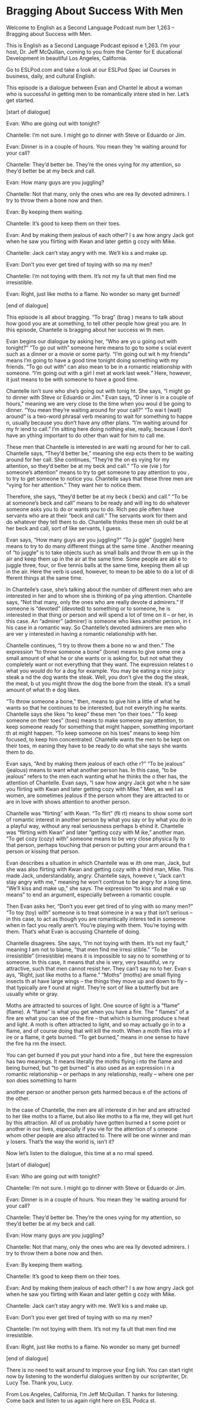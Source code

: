 # Bragging About Success With Men

Welcome to English as a Second Language Podcast num ber 1,263 – Bragging about Success with Men. 

This is English as a Second Language Podcast episod e 1,263. I’m your host, Dr. Jeff McQuillan, coming to you from the Center for E ducational Development in beautiful Los Angeles, California.  

Go to ESLPod.com and take a look at our ESLPod Spec ial Courses in business, daily, and cultural English.  

This episode is a dialogue between Evan and Chantel le about a woman who is successful in getting men to be romantically intere sted in her. Let’s get started. 

[start of dialogue] 

Evan: Who are going out with tonight? 

Chantelle: I’m not sure. I might go to dinner with Steve or Eduardo or Jim. 

Evan: Dinner is in a couple of hours. You mean they ’re waiting around for your call? 

Chantelle: They’d better be. They’re the ones vying  for my attention, so they’d better be at my beck and call.  

Evan: How many guys are you juggling? 

Chantelle: Not that many, only the ones who are rea lly devoted admirers. I try to throw them a bone now and then. 

Evan: By keeping them waiting. 

Chantelle: It’s good to keep them on their toes. 

Evan: And by making them jealous of each other? I s aw how angry Jack got when he saw you flirting with Kwan and later gettin g cozy with Mike. 

Chantelle: Jack can’t stay angry with me. We’ll kis s and make up. 

Evan: Don’t you ever get tired of toying with so ma ny men?  

 Chantelle: I’m not toying with them. It’s not my fa ult that men find me irresistible. 

Evan: Right, just like moths to a flame. No wonder so many get burned! 

[end of dialogue] 

This episode is all about bragging. “To brag” (brag ) means to talk about how good you are at something, to tell other people how  great you are. In this episode, Chantelle is bragging about her success wi th men.  

Evan begins our dialogue by asking her, “Who are yo u going out with tonight?” “To go out with” someone here means to go to some s ocial event such as a dinner or a movie or some party. “I’m going out wit h my friends” means I’m going to have a good time tonight doing something with my  friends. “To go out with” can also mean to be in a romantic relationship with  someone. “I’m going out with a girl I met at work last week.” Here, however, it just means to be with someone to have a good time.  

Chantelle isn’t sure who she’s going out with tonig ht. She says, “I might go to dinner with Steve or Eduardo or Jim.” Evan says, “D inner is in a couple of hours,” meaning we are very close to the time when you woul d be going to dinner. “You mean they’re waiting around for your call?” “To wai t (wait) around” is a two-word phrasal verb meaning to wait for something to happe n, usually because you don’t have any other plans. “I’m waiting around for my fr iend to call.” I’m sitting here doing nothing else, really, because I don’t have an ything important to do other than wait for him to call me. 

These men that Chantelle is interested in are waiti ng around for her to call. Chantelle says, “They’d better be,” meaning she exp ects them to be waiting around for her call. She continues, “They’re the on es vying for my attention, so they’d better be at my beck and call.” “To vie (vie ) for someone’s attention” means to try to get someone to pay attention to you , to try to get someone to notice you. Chantelle says that these three men are  “vying for her attention.” They want her to notice them.  

Therefore, she says, “they’d better be at my beck ( beck) and call.” “To be at someone’s beck and call” means to be ready and will ing to do whatever someone asks you to do or wants you to do. Rich peo ple often have servants who are at their “beck and call.” The servants work  for them and do whatever they tell them to do. Chantelle thinks these men sh ould be at her beck and call, sort of like servants, I guess.  

 Evan says, “How many guys are you juggling?” “To ju ggle” (juggle) here means to try to do many different things at the same time . Another meaning of “to juggle” is to take objects such as small balls and throw th em up in the air and keep them up in the air at the same time. Some people are abl e to juggle three, four, or five tennis balls at the same time, keeping them all up in the air. Here the verb is used, however, to mean to be able to do a lot of di fferent things at the same time.  

In Chantelle’s case, she’s talking about the number  of different men who are interested in her and to whom she is thinking of pa ying attention. Chantelle says, “Not that many, only the ones who are really devote d admirers.” If someone is “devoted” (devoted) to something or to someone, he is interested in that thing or person and will spend a lot of time on it – or her,  in this case. An “admirer” (admirer) is someone who likes another person, in t his case in a romantic way. So Chantelle’s devoted admirers are men who are ver y interested in having a romantic relationship with her.  

Chantelle continues, “I try to throw them a bone no w and then.” The expression “to throw someone a bone” (bone) means to give some one a small amount of what he or she wants or is asking for, but not what  they completely want or not everything that they want. The expression relates t o what you would do for a dog for example. You may be eating a nice juicy steak a nd the dog wants the steak. Well, you don’t give the dog the steak, the meat, b ut you might throw the dog the bone from the steak. It’s a small amount of what th e dog likes.  

“To throw someone a bone,” then, means to give him a little of what he wants so that he continues to be interested, but not everyth ing he wants. Chantelle says she likes “to keep” these men “on their toes.” “To keep someone on their toes” (toes) means to make someone pay attention, to keep  someone ready for something that might happen, something important th at might happen. “To keep someone on his toes” means to keep him focused, to keep him concentrated. Chantelle wants the men to be kept on their toes, m eaning they have to be ready to do what she says she wants them to do.  

Evan says, “And by making them jealous of each othe r?” “To be jealous” (jealous) means to want what another person has. In  this case, “to be jealous” refers to the men each wanting what he thinks the o ther has, the attention of Chantelle. Evan says, “I saw how angry Jack got whe n he saw you flirting with Kwan and later getting cozy with Mike.” Men, as wel l as women, are sometimes jealous if the person whom they are attracted to or  are in love with shows attention to another person.  

Chantelle was “flirting” with Kwan. “To flirt” (fli rt) means to show some sort of romantic interest in another person by what you say  or by what you do in a playful way, without any real seriousness perhaps b ehind it. Chantelle was “flirting with Kwan” and later “getting cozy with M ike,” another man. “To get cozy (cozy) with” someone means to be very close physica lly to that person, perhaps touching that person or putting your arm around tha t person or kissing that person.  

Evan describes a situation in which Chantelle was w ith one man, Jack, but she was also flirting with Kwan and getting cozy with a  third man, Mike. This made Jack, understandably, angry. Chantelle says, howeve r, “Jack can’t stay angry with me,” meaning he won’t continue to be angry for  a long time. “We’ll kiss and make up,” she says. The expression “to kiss and mak e up means” to end an argument, especially between a romantic couple.  

Then Evan asks her, “Don’t you ever get tired of to ying with so many men?” “To toy (toy) with” someone is to treat someone in a wa y that isn’t serious – in this case, to act as though you are romantically interes ted in someone when in fact you really aren’t. You’re playing with them. You’re  toying with them. That’s what Evan is accusing Chantelle of doing. 

Chantelle disagrees. She says, “I’m not toying with  them. It’s not my fault,” meaning I am not to blame, “that men find me irresi stible.” “To be irresistible” (irresistible) means it is impossible to say no to something or to someone. In this case, it means that she is very, very beautiful, ve ry attractive, such that men cannot resist her. They can’t say no to her. Evan s ays, “Right, just like moths to a flame.” “Moths” (moths) are small flying insects th at have large wings – the things they move up and down to fly – that typically are f ound at night. They’re sort of like a butterfly but are usually white or gray.  

Moths are attracted to sources of light. One source  of light is a “flame” (flame). A “flame” is what you get when you have a fire. The “ flames” of a fire are what you can see of the fire – that which is burning produce s heat and light. A moth is often attracted to light, and so may actually go in to a flame, and of course doing that will kill the moth. When a moth flies into a f ire or a flame, it gets burned. “To get burned,” means in one sense to have the fire ha rm the insect.  

You can get burned if you put your hand into a fire , but here the expression has two meanings. It means literally the moths flying i nto the flame and being burned, but “to get burned” is also used as an expression i n a romantic relationship – or perhaps in any relationship, really – where one per son does something to harm  

another person or another person gets harmed becaus e of the actions of the other.  

In the case of Chantelle, the men are all intereste d in her and are attracted to her like moths to a flame, but also like moths to a fla me, they will get hurt by this attraction. All of us probably have gotten burned a t some point or another in our lives, especially if you vie for the attention of s omeone whom other people are also attracted to. There will be one winner and man y losers. That’s the way the world is, isn’t it?  

Now let’s listen to the dialogue, this time at a no rmal speed. 

[start of dialogue] 

Evan: Who are going out with tonight? 

Chantelle: I’m not sure. I might go to dinner with Steve or Eduardo or Jim. 

Evan: Dinner is in a couple of hours. You mean they ’re waiting around for your call? 

Chantelle: They’d better be. They’re the ones vying  for my attention, so they’d better be at my beck and call.  

Evan: How many guys are you juggling? 

Chantelle: Not that many, only the ones who are rea lly devoted admirers. I try to throw them a bone now and then. 

Evan: By keeping them waiting. 

Chantelle: It’s good to keep them on their toes. 

Evan: And by making them jealous of each other? I s aw how angry Jack got when he saw you flirting with Kwan and later gettin g cozy with Mike. 

Chantelle: Jack can’t stay angry with me. We’ll kis s and make up. 

Evan: Don’t you ever get tired of toying with so ma ny men? 

Chantelle: I’m not toying with them. It’s not my fa ult that men find me irresistible. 

 Evan: Right, just like moths to a flame. No wonder so many get burned! 

[end of dialogue] 

There is no need to wait around to improve your Eng lish. You can start right now by listening to the wonderful dialogues written by our scriptwriter, Dr. Lucy Tse. Thank you, Lucy. 

From Los Angeles, California, I’m Jeff McQuillan. T hanks for listening. Come back and listen to us again right here on ESL Podca st.  

